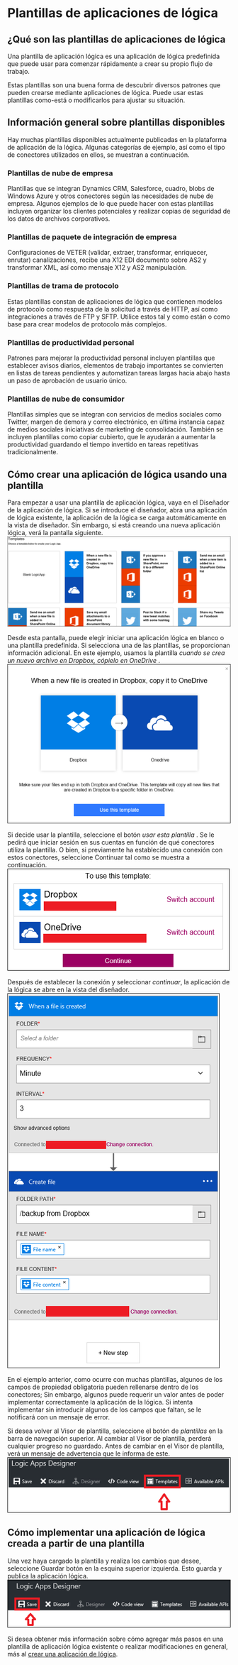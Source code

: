 <properties
 pageTitle="Plantillas de aplicaciones de lógica | Microsoft Azure"
 description="Aprenda a usar las plantillas de aplicaciones de lógica creadas previamente para ayudarle a empezar a"
 authors="kevinlam1"
 manager="dwrede"
 editor=""
 services="app-service\logic"
 documentationCenter=""/>

<tags
    ms.service="app-service-logic"
    ms.workload="integration"
    ms.tgt_pltfrm="na"
    ms.devlang="na"
    ms.topic="article"
    ms.date="08/24/2016"
    ms.author="klam"/>

# <a name="logic-app-templates"></a>Plantillas de aplicaciones de lógica

## <a name="what-are-logic-app-templates"></a>¿Qué son las plantillas de aplicaciones de lógica

Una plantilla de aplicación lógica es una aplicación de lógica predefinida que puede usar para comenzar rápidamente a crear su propio flujo de trabajo. 

Estas plantillas son una buena forma de descubrir diversos patrones que pueden crearse mediante aplicaciones de lógica. Puede usar estas plantillas como-está o modificarlos para ajustar su situación.

## <a name="overview-of-available-templates"></a>Información general sobre plantillas disponibles

Hay muchas plantillas disponibles actualmente publicadas en la plataforma de aplicación de la lógica. Algunas categorías de ejemplo, así como el tipo de conectores utilizados en ellos, se muestran a continuación.

### <a name="enterprise-cloud-templates"></a>Plantillas de nube de empresa
Plantillas que se integran Dynamics CRM, Salesforce, cuadro, blobs de Windows Azure y otros conectores según las necesidades de nube de empresa. Algunos ejemplos de lo que puede hacer con estas plantillas incluyen organizar los clientes potenciales y realizar copias de seguridad de los datos de archivos corporativos.

### <a name="enterprise-integration-pack-templates"></a>Plantillas de paquete de integración de empresa
Configuraciones de VETER (validar, extraer, transformar, enriquecer, enrutar) canalizaciones, recibe una X12 EDI documento sobre AS2 y transformar XML, así como mensaje X12 y AS2 manipulación.

### <a name="protocol-pattern-templates"></a>Plantillas de trama de protocolo
Estas plantillas constan de aplicaciones de lógica que contienen modelos de protocolo como respuesta de la solicitud a través de HTTP, así como integraciones a través de FTP y SFTP. Utilice estos tal y como están o como base para crear modelos de protocolo más complejos.  

### <a name="personal-productivity-templates"></a>Plantillas de productividad personal
Patrones para mejorar la productividad personal incluyen plantillas que establecer avisos diarios, elementos de trabajo importantes se convierten en listas de tareas pendientes y automatizan tareas largas hacia abajo hasta un paso de aprobación de usuario único.

### <a name="consumer-cloud-templates"></a>Plantillas de nube de consumidor
Plantillas simples que se integran con servicios de medios sociales como Twitter, margen de demora y correo electrónico, en última instancia capaz de medios sociales iniciativas de marketing de consolidación. También se incluyen plantillas como copiar cubierto, que le ayudarán a aumentar la productividad guardando el tiempo invertido en tareas repetitivas tradicionalmente. 

## <a name="how-to-create-a-logic-app-using-a-template"></a>Cómo crear una aplicación de lógica usando una plantilla 

Para empezar a usar una plantilla de aplicación lógica, vaya en el Diseñador de la aplicación de lógica. Si se introduce el diseñador, abra una aplicación de lógica existente, la aplicación de la lógica se carga automáticamente en la vista de diseñador. Sin embargo, si está creando una nueva aplicación lógica, verá la pantalla siguiente.  
 ![](../../includes/media/app-service-logic-templates/template7.png)  

Desde esta pantalla, puede elegir iniciar una aplicación lógica en blanco o una plantilla predefinida. Si selecciona una de las plantillas, se proporcionan información adicional. En este ejemplo, usamos la plantilla *cuando se crea un nuevo archivo en Dropbox, cópielo en OneDrive* .  
 ![](../../includes/media/app-service-logic-templates/template2.png)  

Si decide usar la plantilla, seleccione el botón *usar esta plantilla* . Se le pedirá que iniciar sesión en sus cuentas en función de qué conectores utiliza la plantilla. O bien, si previamente ha establecido una conexión con estos conectores, seleccione Continuar tal como se muestra a continuación.  
 ![](../../includes/media/app-service-logic-templates/template3.png)  

Después de establecer la conexión y seleccionar *continuar*, la aplicación de la lógica se abre en la vista del diseñador.  
 ![](../../includes/media/app-service-logic-templates/template4.png)  

En el ejemplo anterior, como ocurre con muchas plantillas, algunos de los campos de propiedad obligatoria pueden rellenarse dentro de los conectores; Sin embargo, algunos puede requerir un valor antes de poder implementar correctamente la aplicación de la lógica. Si intenta implementar sin introducir algunos de los campos que faltan, se le notificará con un mensaje de error.

Si desea volver al Visor de plantilla, seleccione el botón de *plantillas* en la barra de navegación superior. Al cambiar al Visor de plantilla, perderá cualquier progreso no guardado. Antes de cambiar en el Visor de plantilla, verá un mensaje de advertencia que le informa de este.  
 ![](../../includes/media/app-service-logic-templates/template5.png)  

## <a name="how-to-deploy-a-logic-app-created-from-a-template"></a>Cómo implementar una aplicación de lógica creada a partir de una plantilla

Una vez haya cargado la plantilla y realiza los cambios que desee, seleccione Guardar botón en la esquina superior izquierda. Esto guarda y publica la aplicación lógica.  
 ![](../../includes/media/app-service-logic-templates/template6.png)  

Si desea obtener más información sobre cómo agregar más pasos en una plantilla de aplicación lógica existente o realizar modificaciones en general, más al [crear una aplicación de lógica](app-service-logic-create-a-logic-app.md).